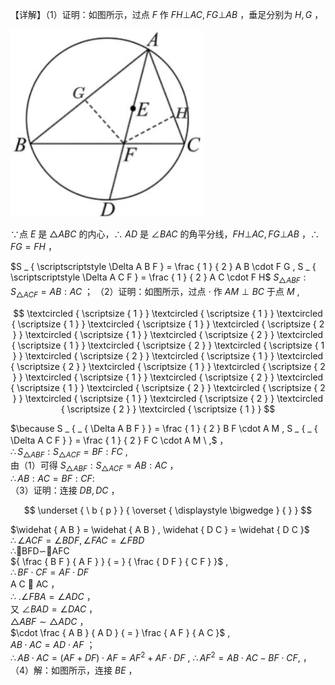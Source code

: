 【详解】（1）证明：如图所示，过点 $F$ 作 $F H \bot A C , F G \bot A B$ ，垂足分别为 $H , G$ ，

![](<../../qs_image_DB/专题3-6__圆的综合（27类题型）（解析版）/40c2ea25d9be6a2bde830f534cb82a0f007b36cd1b3ef8a26b20b3f52784c304.jpg>)

∵点 $E$ 是 ${ \triangle A B C }$ 的内心，∴ $A D$ 是 $\angle B A C$ 的角平分线，$F H \bot A C , F G \bot A B$ ，∴ $F G = F H$ ，

$S _ { \scriptscriptstyle \Delta A B F } = \frac { 1 } { 2 } A B \cdot F G , S _ { \scriptscriptstyle \Delta A C F } = \frac { 1 } { 2 } A C \cdot F H$ $S _ { \triangle A B F } : S _ { \triangle A C F } = A B : A C$ ； （2）证明：如图所示，过点 $\cdot$ 作 $A M \perp B C$ 于点 $M$ ,

$$
\textcircled { \scriptsize { 1 } } \textcircled { \scriptsize { 1 } } \textcircled { \scriptsize { 1 } } \textcircled { \scriptsize { 1 } } \textcircled { \scriptsize { 2 } } \textcircled { \scriptsize { 1 } } \textcircled { \scriptsize { 2 } } \textcircled { \scriptsize { 1 } } \textcircled { \scriptsize { 2 } } \textcircled { \scriptsize { 1 } } \textcircled { \scriptsize { 2 } } \textcircled { \scriptsize { 1 } } \textcircled { \scriptsize { 2 } } \textcircled { \scriptsize { 1 } } \textcircled { \scriptsize { 2 } } \textcircled { \scriptsize { 1 } } \textcircled { \scriptsize { 2 } } \textcircled { \scriptsize { 1 } } \textcircled { \scriptsize { 2 } } \textcircled { \scriptsize { 2 } } \textcircled { \scriptsize { 1 } } \textcircled { \scriptsize { 2 } } \textcircled { \scriptsize { 2 } } \textcircled { \scriptsize { 1 } } 
$$

$\because S _ { _ { \Delta A B F } } = \frac { 1 } { 2 } B F \cdot A M , S _ { _ { \Delta A C F } } = \frac { 1 } { 2 } F C \cdot A M \ ,$ ，  
$\therefore S _ { \triangle A B F } : S _ { \triangle A C F } = B F : F C \ ,$   
由（1）可得 $S _ { \triangle A B F } : S _ { \triangle A C F } = A B : A C$ ，  
$\therefore A B : A C = B F : C F :$   
（3）证明：连接 $D B , D C$ ，

$$
\underset { \ b { p } } { \overset { \displaystyle \bigwedge } { } }
$$

$\widehat { A B } = \widehat { A B } , \widehat { D C } = \widehat { D C }$   
$\therefore \angle A C F = \angle B D F , \angle F A C = \angle F B D$   
∴BFD∽AFC  
${ \frac { B F } { A F } } { = } { \frac { D F } { C F } }$ ,  
$\therefore B F \cdot C F = A F \cdot D F$   
A C  AC ，  
∴ $. \angle F B A = \angle A D C$ ，  
又 $\angle B A D = \angle D A C$ ，  
$\triangle A B F \sim \triangle A D C$ ，  
$\cdot \frac { A B } { A D } { = } \frac { A F } { A C }$ ,  
$A B \cdot A C = A D \cdot A F$ ；  
$\therefore A B \cdot A C = \left( A F + D F \right) \cdot A F = A F ^ { 2 } + A F \cdot D F \ ,$ $\therefore A F ^ { 2 } = A B \cdot A C - B F \cdot C F ,$ ，  
（4）解：如图所示，连接 $B E$ ，  
